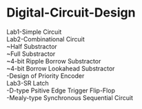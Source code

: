 # Digital-Circuit-Design
Lab1-Simple Circuit  
Lab2-Combinational Circuit  
~Half Substractor  
             ~Full Substractor  
             ~4-bit Ripple Borrow Substractor  
             ~4-bit Borrow Lookahead Substractor  
     -Design of Priority Encoder  
 Lab3-SR Latch    
     -D-type Psitive Edge Trigger Flip-Flop  
     -Mealy-type Synchronous Sequential Circuit
